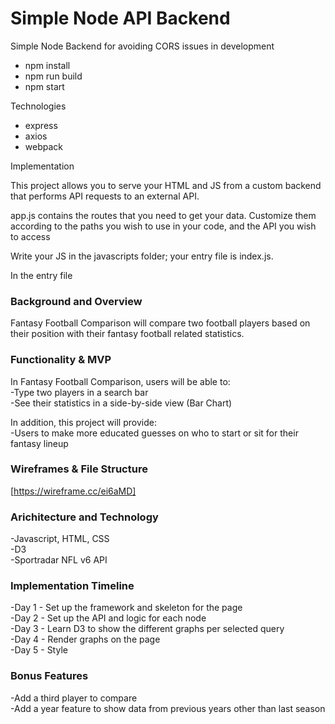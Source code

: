 # Simple Node API Backend

Simple Node Backend for avoiding CORS issues in development
- npm install
- npm run build
- npm start

Technologies
- express
- axios
- webpack

Implementation

This project allows you to serve your HTML and JS from a custom backend that performs API requests to an external API.

app.js contains the routes that you need to get your data. Customize them according to the paths you wish to use in your code, and the API you wish to access

Write your JS in the javascripts folder; your entry file is index.js.

In the entry file 

### Background and Overview
Fantasy Football Comparison will compare two football players based on their position with their fantasy football related statistics. 

### Functionality & MVP
In Fantasy Football Comparison, users will be able to: <br>
  -Type two players in a search bar <br>
  -See their statistics in a side-by-side view (Bar Chart)
 
In addition, this project will provide: <br> 
  -Users to make more educated guesses on who to start or sit for their fantasy lineup
  
### Wireframes & File Structure
[https://wireframe.cc/ei6aMD]


### Arichitecture and Technology
  -Javascript, HTML, CSS<br>
  -D3 <br>
  -Sportradar NFL v6 API <br>
  
### Implementation Timeline
  -Day 1 - Set up the framework and skeleton for the page <br>
  -Day 2 - Set up the API and logic for each node <br>
  -Day 3 - Learn D3 to show the different graphs per selected query <br>
  -Day 4 - Render graphs on the page <br>
  -Day 5 - Style
  
### Bonus Features
  -Add a third player to compare<br>
  -Add a year feature to show data from previous years other than last season




